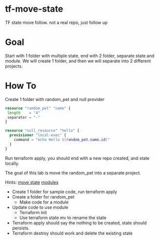 # tf-move-state
TF state move follow. not a real repo, just follow up

# Goal

Start with 1 folder with multiple state, end with 2 folder, separate state and module.
We will create 1 folder, and then we will separate into 2 different projects.

# How To 

Create 1 folder with random_pet and null provider

```terraform
resource "random_pet" "name" {
 length    = "4"
 separator = "-"
}

resource "null_resource" "hello" {
  provisioner "local-exec" {
    command = "echo Hello ${random_pet.name.id}"
  }
}
```

Run terraform apply, you should end with a new repo created, and state locally.

The goal of this lab is move the random_pet into a separate project.

Hints:
[move state](https://www.terraform.io/docs/commands/state/mv.html)
[modules](https://www.terraform.io/docs/configuration/modules.html)



- Create 1 folder for sample code, run terraform apply
- Create a folder for random_pet
  - Make code for a module
- Update code to use module
  - Terraform init
  - Use terraform state mv to rename the state
- Terraform apply should say the nothing to be created, state should persists.
- Terraform destroy should work and delete the existing state

